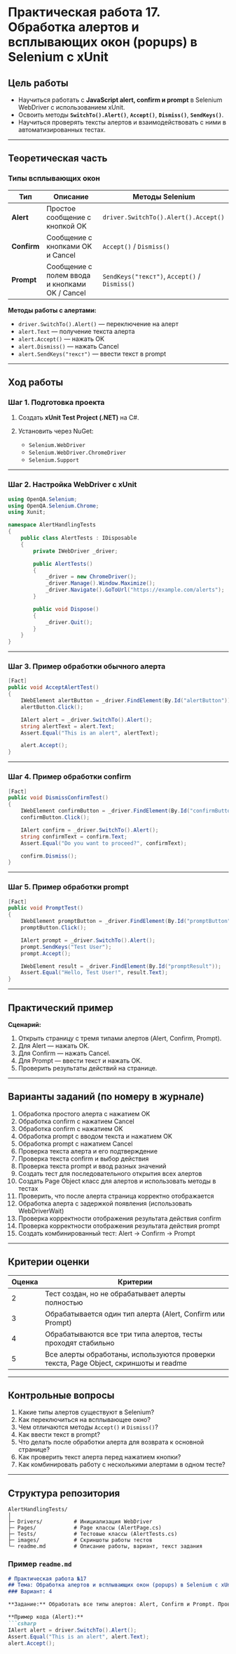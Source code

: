 # Практическая работа 17. Обработка алертов и всплывающих окон (popups) в Selenium с xUnit

## Цель работы

* Научиться работать с **JavaScript alert, confirm и prompt** в Selenium WebDriver с использованием xUnit.
* Освоить методы **`SwitchTo().Alert()`**, **`Accept()`**, **`Dismiss()`**, **`SendKeys()`**.
* Научиться проверять тексты алертов и взаимодействовать с ними в автоматизированных тестах.

---

## Теоретическая часть

### Типы всплывающих окон

| Тип         | Описание                                       | Методы Selenium                               |
| ----------- | ---------------------------------------------- | --------------------------------------------- |
| **Alert**   | Простое сообщение с кнопкой OK                 | `driver.SwitchTo().Alert().Accept()`          |
| **Confirm** | Сообщение с кнопками OK и Cancel               | `Accept()` / `Dismiss()`                      |
| **Prompt**  | Сообщение с полем ввода и кнопками OK / Cancel | `SendKeys("текст")`, `Accept()` / `Dismiss()` |

**Методы работы с алертами:**

* `driver.SwitchTo().Alert()` — переключение на алерт
* `alert.Text` — получение текста алерта
* `alert.Accept()` — нажать OK
* `alert.Dismiss()` — нажать Cancel
* `alert.SendKeys("текст")` — ввести текст в prompt

---

## Ход работы

### Шаг 1. Подготовка проекта

1. Создать **xUnit Test Project (.NET)** на C#.
2. Установить через NuGet:

   * `Selenium.WebDriver`
   * `Selenium.WebDriver.ChromeDriver`
   * `Selenium.Support`

---

### Шаг 2. Настройка WebDriver с xUnit

```csharp
using OpenQA.Selenium;
using OpenQA.Selenium.Chrome;
using Xunit;

namespace AlertHandlingTests
{
    public class AlertTests : IDisposable
    {
        private IWebDriver _driver;

        public AlertTests()
        {
            _driver = new ChromeDriver();
            _driver.Manage().Window.Maximize();
            _driver.Navigate().GoToUrl("https://example.com/alerts");
        }

        public void Dispose()
        {
            _driver.Quit();
        }
    }
}
```

---

### Шаг 3. Пример обработки обычного алерта

```csharp
[Fact]
public void AcceptAlertTest()
{
    IWebElement alertButton = _driver.FindElement(By.Id("alertButton"));
    alertButton.Click();

    IAlert alert = _driver.SwitchTo().Alert();
    string alertText = alert.Text;
    Assert.Equal("This is an alert", alertText);

    alert.Accept();
}
```

---

### Шаг 4. Пример обработки confirm

```csharp
[Fact]
public void DismissConfirmTest()
{
    IWebElement confirmButton = _driver.FindElement(By.Id("confirmButton"));
    confirmButton.Click();

    IAlert confirm = _driver.SwitchTo().Alert();
    string confirmText = confirm.Text;
    Assert.Equal("Do you want to proceed?", confirmText);

    confirm.Dismiss();
}
```

---

### Шаг 5. Пример обработки prompt

```csharp
[Fact]
public void PromptTest()
{
    IWebElement promptButton = _driver.FindElement(By.Id("promptButton"));
    promptButton.Click();

    IAlert prompt = _driver.SwitchTo().Alert();
    prompt.SendKeys("Test User");
    prompt.Accept();

    IWebElement result = _driver.FindElement(By.Id("promptResult"));
    Assert.Equal("Hello, Test User!", result.Text);
}
```

---

## Практический пример

**Сценарий:**

1. Открыть страницу с тремя типами алертов (Alert, Confirm, Prompt).
2. Для Alert — нажать OK.
3. Для Confirm — нажать Cancel.
4. Для Prompt — ввести текст и нажать OK.
5. Проверить результаты действий на странице.

---

## Варианты заданий (по номеру в журнале)

1. Обработка простого алерта с нажатием OK
2. Обработка confirm с нажатием Cancel
3. Обработка confirm с нажатием OK
4. Обработка prompt с вводом текста и нажатием OK
5. Обработка prompt с нажатием Cancel
6. Проверка текста алерта и его подтверждение
7. Проверка текста confirm и выбор действия
8. Проверка текста prompt и ввод разных значений
9. Создать тест для последовательного открытия всех алертов
10. Создать Page Object класс для алертов и использовать методы в тестах
11. Проверить, что после алерта страница корректно отображается
12. Обработка алерта с задержкой появления (использовать WebDriverWait)
13. Проверка корректности отображения результата действия confirm
14. Проверка корректности отображения результата действия prompt
15. Создать комбинированный тест: Alert → Confirm → Prompt

---

## Критерии оценки

| Оценка | Критерии                                                                             |
| ------ | ------------------------------------------------------------------------------------ |
| 2      | Тест создан, но не обрабатывает алерты полностью                                     |
| 3      | Обрабатывается один тип алерта (Alert, Confirm или Prompt)                           |
| 4      | Обрабатываются все три типа алертов, тесты проходят стабильно                        |
| 5      | Все алерты обработаны, используются проверки текста, Page Object, скриншоты и readme |

---

## Контрольные вопросы

1. Какие типы алертов существуют в Selenium?
2. Как переключиться на всплывающее окно?
3. Чем отличаются методы `Accept()` и `Dismiss()`?
4. Как ввести текст в prompt?
5. Что делать после обработки алерта для возврата к основной странице?
6. Как проверить текст алерта перед нажатием кнопки?
7. Как комбинировать работу с несколькими алертами в одном тесте?

---

## Структура репозитория

```
AlertHandlingTests/
│
├─ Drivers/          # Инициализация WebDriver
├─ Pages/            # Page классы (AlertPage.cs)
├─ Tests/            # Тестовые классы (AlertTests.cs)
├─ images/           # Скриншоты работы тестов
└─ readme.md         # Описание работы, вариант, текст задания
```

### Пример `readme.md`

````markdown
# Практическая работа №17
## Тема: Обработка алертов и всплывающих окон (popups) в Selenium с xUnit
### Вариант: 4

**Задание:** Обработать все типы алертов: Alert, Confirm и Prompt. Проверить тексты и результаты действий.

**Пример кода (Alert):**
```csharp
IAlert alert = driver.SwitchTo().Alert();
Assert.Equal("This is an alert", alert.Text);
alert.Accept();
````

```

